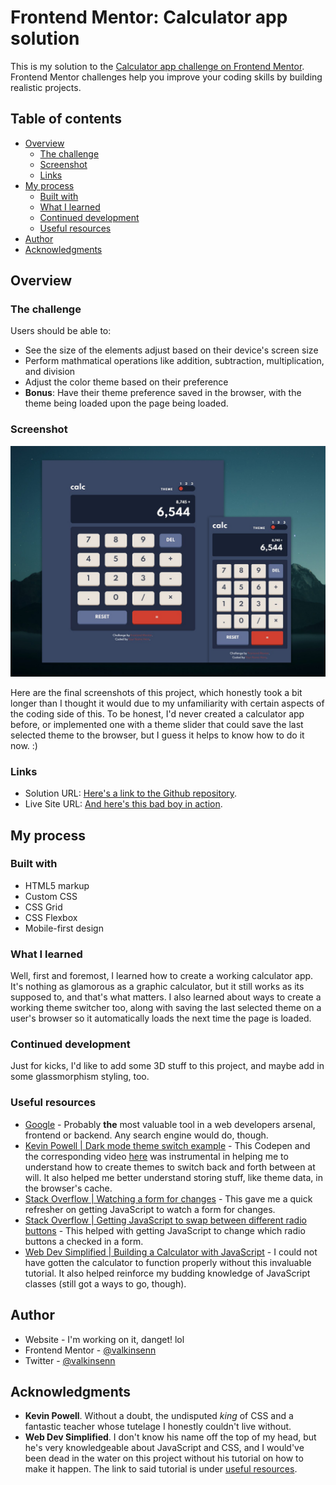 # Frontend Mentor: Calculator app solution

This is my solution to the [Calculator app challenge on Frontend Mentor](https://www.frontendmentor.io/challenges/calculator-app-9lteq5N29). Frontend Mentor challenges help you improve your coding skills by building realistic projects.

## Table of contents

- [Overview](#overview)
  - [The challenge](#the-challenge)
  - [Screenshot](#screenshot)
  - [Links](#links)
- [My process](#my-process)
  - [Built with](#built-with)
  - [What I learned](#what-i-learned)
  - [Continued development](#continued-development)
  - [Useful resources](#useful-resources)
- [Author](#author)
- [Acknowledgments](#acknowledgments)

## Overview

### The challenge

Users should be able to:

- See the size of the elements adjust based on their device's screen size
- Perform mathmatical operations like addition, subtraction, multiplication, and division
- Adjust the color theme based on their preference
- **Bonus**: Have their theme preference saved in the browser, with the theme being loaded upon the page being loaded.

### Screenshot

![Final Screenshots](./screenshots/final-screenshot.jpg)

Here are the final screenshots of this project, which honestly took a bit longer than I thought it would due to my unfamiliarity with certain aspects of the coding side of this. To be honest, I'd never created a calculator app before, or implemented one with a theme slider that could save the last selected theme to the browser, but I guess it helps to know how to do it now. :)

### Links

- Solution URL: [Here's a link to the Github repository](https://github.com/Valkinsenn/frontend-mentor--calculator-app-main).
- Live Site URL: [And here's this bad boy in action](https://valkinsenn.github.io/frontend-mentor--calculator-app-main/).

## My process

### Built with

- HTML5 markup
- Custom CSS
- CSS Grid
- CSS Flexbox
- Mobile-first design

### What I learned

Well, first and foremost, I learned how to create a working calculator app. It's nothing as glamorous as a graphic calculator, but it still works as its supposed to, and that's what matters. I also learned about ways to create a working theme switcher too, along with saving the last selected theme on a user's browser so it automatically loads the next time the page is loaded.

### Continued development

Just for kicks, I'd like to add some 3D stuff to this project, and maybe add in some glassmorphism styling, too.

### Useful resources

- [Google](https://www.google.com) - Probably **the** most valuable tool in a web developers arsenal, frontend or backend. Any search engine would do, though.
- [Kevin Powell | Dark mode theme switch example](https://codepen.io/kevinpowell/pen/EMdjOV?editors=0010) - This Codepen and the corresponding video [here](https://www.youtube.com/watch?v=wodWDIdV9BY) was instrumental in helping me to understand how to create themes to switch back and forth between at will. It also helped me better understand storing stuff, like theme data, in the browser's cache.
- [Stack Overflow | Watching a form for changes](https://stackoverflow.com/questions/10760847/entire-form-onchange) - This gave me a quick refresher on getting JavaScript to watch a form for changes.
- [Stack Overflow | Getting JavaScript to swap between different radio buttons](https://stackoverflow.com/a/16108679) - This helped with getting JavaScript to change which radio buttons a checked in a form.
- [Web Dev Simplified | Building a Calculator with JavaScript](https://www.youtube.com/watch?v=j59qQ7YWLxw) - I could not have gotten the calculator to function properly without this invaluable tutorial. It also helped reinforce my budding knowledge of JavaScript classes (still got a ways to go, though).

## Author

- Website - I'm working on it, danget! lol
- Frontend Mentor - [@valkinsenn](https://www.frontendmentor.io/profile/valkinsenn)
- Twitter - [@valkinsenn](https://www.twitter.com/valkinsenn)

## Acknowledgments

- **Kevin Powell**. Without a doubt, the undisputed _king_ of CSS and a fantastic teacher whose tutelage I honestly couldn't live without.
- **Web Dev Simplified**. I don't know his name off the top of my head, but he's very knowledgeable about JavaScript and CSS, and I would've been dead in the water on this project without his tutorial on how to make it happen. The link to said tutorial is under [useful resources](#useful-resources).

